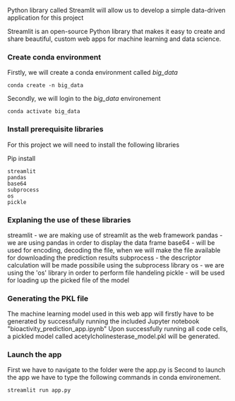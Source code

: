 Python library called Streamlit will allow us to develop a simple data-driven application for this project

Streamlit is an open-source Python library that makes it easy to create and share beautiful, custom web apps for machine learning and data science.

### Create conda environment
Firstly, we will create a conda environment called *big_data*
```
conda create -n big_data 
```
Secondly, we will login to the *big_data* environement
```
conda activate big_data
```
### Install prerequisite libraries

For this project we will need to install the following  libraries

Pip install
```
streamlit
pandas
base64
subprocess
os
pickle

```
### Explaning the use of these libraries
streamlit - we are making use of streamlit as the web framework
pandas - we are using pandas in order to display the data frame
base64 - will be used for encoding, decoding the file, when we will make the file available for downloading the prediction results
subprocess - the descriptor calculation will be made possibile using the subprocess library
os - we are using the 'os' library in order to perform file handeling
pickle - will be used for loading up the picked file of the model


### Generating the PKL file

The machine learning model used in this web app will firstly have to be generated by successfully running the included Jupyter notebook "bioactivity_prediction_app.ipynb" Upon successfully running all code cells, a pickled model called acetylcholinesterase_model.pkl will be generated.

###  Launch the app
First we have to navigate to the folder were the app.py is
Second to launch the app we have to type the following  commands in conda environement.

```
streamlit run app.py
```
